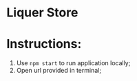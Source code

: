 # Liquer Store

#  Instructions: 

1. Use `npm start` to run application locally;
2. Open url provided in terminal; 
